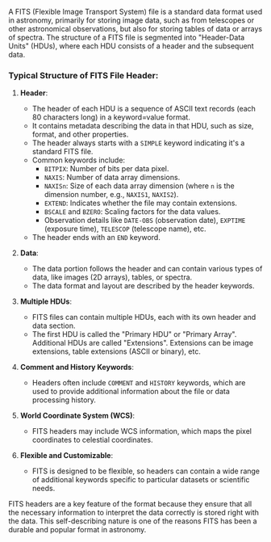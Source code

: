 A FITS (Flexible Image Transport System) file is a standard data format used in astronomy, primarily for storing image data, such as from telescopes or other astronomical observations, but also for storing tables of data or arrays of spectra. The structure of a FITS file is segmented into "Header-Data Units" (HDUs), where each HDU consists of a header and the subsequent data.

### Typical Structure of FITS File Header:

1. **Header**:
   - The header of each HDU is a sequence of ASCII text records (each 80 characters long) in a keyword=value format. 
   - It contains metadata describing the data in that HDU, such as size, format, and other properties.
   - The header always starts with a `SIMPLE` keyword indicating it's a standard FITS file.
   - Common keywords include:
     - `BITPIX`: Number of bits per data pixel.
     - `NAXIS`: Number of data array dimensions.
     - `NAXISn`: Size of each data array dimension (where `n` is the dimension number, e.g., `NAXIS1`, `NAXIS2`).
     - `EXTEND`: Indicates whether the file may contain extensions.
     - `BSCALE` and `BZERO`: Scaling factors for the data values.
     - Observation details like `DATE-OBS` (observation date), `EXPTIME` (exposure time), `TELESCOP` (telescope name), etc.
   - The header ends with an `END` keyword.

2. **Data**:
   - The data portion follows the header and can contain various types of data, like images (2D arrays), tables, or spectra.
   - The data format and layout are described by the header keywords.

3. **Multiple HDUs**:
   - FITS files can contain multiple HDUs, each with its own header and data section.
   - The first HDU is called the "Primary HDU" or "Primary Array". Additional HDUs are called "Extensions". Extensions can be image extensions, table extensions (ASCII or binary), etc.

4. **Comment and History Keywords**:
   - Headers often include `COMMENT` and `HISTORY` keywords, which are used to provide additional information about the file or data processing history.

5. **World Coordinate System (WCS)**:
   - FITS headers may include WCS information, which maps the pixel coordinates to celestial coordinates.

6. **Flexible and Customizable**:
   - FITS is designed to be flexible, so headers can contain a wide range of additional keywords specific to particular datasets or scientific needs.

FITS headers are a key feature of the format because they ensure that all the necessary information to interpret the data correctly is stored right with the data. This self-describing nature is one of the reasons FITS has been a durable and popular format in astronomy.